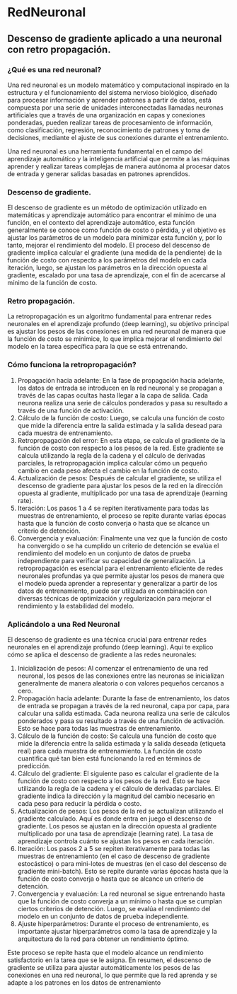 # RedNeuronal
## Descenso de gradiente aplicado a una neuronal con retro propagación.

### ¿Qué es una red neuronal?
Una red neuronal es un modelo matemático y computacional inspirado en la estructura y el funcionamiento del sistema nervioso biológico, diseñado para procesar información y aprender patrones a partir de datos, está compuesta por una serie de unidades interconectadas llamadas neuronas artificiales que a través de una organización en capas y conexiones ponderadas, pueden realizar tareas de procesamiento de información, como clasificación, regresión, reconocimiento de patrones y toma de decisiones, mediante el ajuste de sus conexiones durante el entrenamiento.

Una red neuronal es una herramienta fundamental en el campo del aprendizaje automático y la inteligencia artificial que permite a las máquinas aprender y realizar tareas complejas de manera autónoma al procesar datos de entrada y generar salidas basadas en patrones aprendidos.

### Descenso de gradiente.
El descenso de gradiente es un método de optimización utilizado en matemáticas y aprendizaje automático para encontrar el mínimo de una función, en el contexto del aprendizaje automático, esta función generalmente se conoce como función de costo o pérdida, y el objetivo es ajustar los parámetros de un modelo para minimizar esta función y, por lo tanto, mejorar el rendimiento del modelo.
El proceso del descenso de gradiente implica calcular el gradiente (una medida de la pendiente) de la función de costo con respecto a los parámetros del modelo en cada iteración, luego, se ajustan los parámetros en la dirección opuesta al gradiente, escalado por una tasa de aprendizaje, con el fin de acercarse al mínimo de la función de costo.

### Retro propagación.
La retropropagación es un algoritmo fundamental para entrenar redes neuronales en el aprendizaje profundo (deep learning), su objetivo principal es ajustar los pesos de las conexiones en una red neuronal de manera que la función de costo se minimice, lo que implica mejorar el rendimiento del modelo en la tarea específica para la que se está entrenando.

### Cómo funciona la retropropagación?

1. Propagación hacia adelante: En la fase de propagación hacia adelante, los datos de entrada se introducen en la red neuronal y se propagan a través de las capas ocultas hasta llegar a la capa de salida. Cada neurona realiza una serie de cálculos ponderados y pasa su resultado a través de una función de activación.
2. Cálculo de la función de costo: Luego, se calcula una función de costo que mide la diferencia entre la salida estimada y la salida desead para cada muestra de entrenamiento.
3. Retropropagación del error: En esta etapa, se calcula el gradiente de la función de costo con respecto a los pesos de la red. Este gradiente se calcula utilizando la regla de la cadena y el cálculo de derivadas parciales, la retropropagación implica calcular cómo un pequeño cambio en cada peso afecta el cambio en la función de costo.
4. Actualización de pesos: Después de calcular el gradiente, se utiliza el descenso de gradiente para ajustar los pesos de la red en la dirección opuesta al gradiente, multiplicado por una tasa de aprendizaje (learning rate). 
5. Iteración: Los pasos 1 a 4 se repiten iterativamente para todas las muestras de entrenamiento, el proceso se repite durante varias épocas hasta que la función de costo converja o hasta que se alcance un criterio de detención.
6. Convergencia y evaluación: Finalmente una vez que la función de costo ha convergido o se ha cumplido un criterio de detención se evalúa el rendimiento del modelo en un conjunto de datos de prueba independiente para verificar su capacidad de generalización.
La retropropagación es esencial para el entrenamiento eficiente de redes neuronales profundas ya que permite ajustar los pesos de manera que el modelo pueda aprender a representar y generalizar a partir de los datos de entrenamiento, puede ser utilizada en combinación con diversas técnicas de optimización y regularización para mejorar el rendimiento y la estabilidad del modelo.


### Aplicándolo a una Red Neuronal
El descenso de gradiente es una técnica crucial para entrenar redes neuronales en el aprendizaje profundo (deep learning). Aquí te explico cómo se aplica el descenso de gradiente a las redes neuronales:
1. Inicialización de pesos: Al comenzar el entrenamiento de una red neuronal, los pesos de las conexiones entre las neuronas se inicializan generalmente de manera aleatoria o con valores pequeños cercanos a cero.
2. Propagación hacia adelante: Durante la fase de entrenamiento, los datos de entrada se propagan a través de la red neuronal, capa por capa, para calcular una salida estimada. Cada neurona realiza una serie de cálculos ponderados y pasa su resultado a través de una función de activación. Esto se hace para todas las muestras de entrenamiento.
3. Cálculo de la función de costo: Se calcula una función de costo que mide la diferencia entre la salida estimada y la salida deseada (etiqueta real) para cada muestra de entrenamiento. La función de costo cuantifica qué tan bien está funcionando la red en términos de predicción.
4. Cálculo del gradiente: El siguiente paso es calcular el gradiente de la función de costo con respecto a los pesos de la red. Esto se hace utilizando la regla de la cadena y el cálculo de derivadas parciales. El gradiente indica la dirección y la magnitud del cambio necesario en cada peso para reducir la pérdida o costo.
5. Actualización de pesos: Los pesos de la red se actualizan utilizando el gradiente calculado. Aquí es donde entra en juego el descenso de gradiente. Los pesos se ajustan en la dirección opuesta al gradiente multiplicado por una tasa de aprendizaje (learning rate). La tasa de aprendizaje controla cuánto se ajustan los pesos en cada iteración.
6. Iteración: Los pasos 2 a 5 se repiten iterativamente para todas las muestras de entrenamiento (en el caso de descenso de gradiente estocástico) o para mini-lotes de muestras (en el caso del descenso de gradiente mini-batch). Esto se repite durante varias épocas hasta que la función de costo converja o hasta que se alcance un criterio de detención.
7. Convergencia y evaluación: La red neuronal se sigue entrenando hasta que la función de costo converja a un mínimo o hasta que se cumplan ciertos criterios de detención. Luego, se evalúa el rendimiento del modelo en un conjunto de datos de prueba independiente.
8. Ajuste hiperparámetros: Durante el proceso de entrenamiento, es importante ajustar hiperparámetros como la tasa de aprendizaje y la arquitectura de la red para obtener un rendimiento óptimo.

Este proceso se repite hasta que el modelo alcance un rendimiento satisfactorio en la tarea que se le asigna. En resumen, el descenso de gradiente se utiliza para ajustar automáticamente los pesos de las conexiones en una red neuronal, lo que permite que la red aprenda y se adapte a los patrones en los datos de entrenamiento
